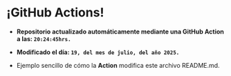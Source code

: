 # ¡GitHub Actions!
* **Repositorio actualizado automáticamente mediante una GitHub Action a las: `20:24:45hrs.`**
* **Modificado el día: `19, del mes de julio, del año 2025.`**

* Ejemplo sencillo de cómo la **Action** modifica este archivo README.md.
